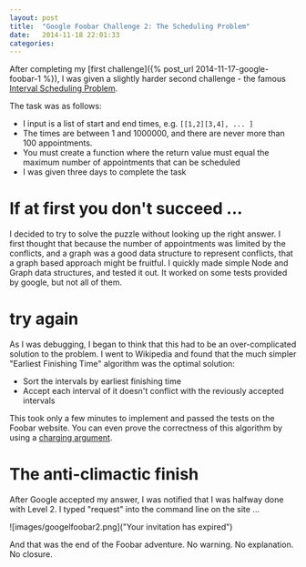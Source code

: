 ```yaml
---
layout: post
title:  "Google Foobar Challenge 2: The Scheduling Problem"
date:   2014-11-18 22:01:33
categories:
---
```


After completing my [first challenge]({% post_url 2014-11-17-google-foobar-1 %}), I was given a slightly harder second challenge - the famous [Interval Scheduling Problem](http://en.wikipedia.org/wiki/Interval_scheduling).

The task was as follows:

* I input is a list of start and end times, e.g. `[[1,2][3,4], ... ]`
* The times are between 1 and 1000000, and there are never more than 100 appointments.
* You must create a function where the return value must equal the maximum number of appointments that can be scheduled
* I was given three days to complete the task

# If at first you don't succeed ...

I decided to try to solve the puzzle without looking up the right answer. I first thought that because the number of appointments was limited by the conflicts, and a graph was a good data structure to represent conflicts, that a graph based approach might be fruitful. I quickly made simple Node and Graph data structures, and tested it out. It worked on some tests provided by google, but not all of them.  

# try again

As I was debugging, I began to think that this had to be an over-complicated solution to the problem. I went to Wikipedia and found that the much simpler "Earliest Finishing Time" algorithm was the optimal solution:

* Sort the intervals by earliest finishing time
* Accept each interval of it doesn't conflict with the reviously accepted intervals

This took only a few minutes to implement and passed the tests on the Foobar website. You can even prove the correctness of this algorithm by using a [charging argument](http://en.wikipedia.org/wiki/Charging_argument).  

# The anti-climactic finish

After Google accepted my answer, I was notified that I was halfway done with Level 2. I typed "request" into the command line on the site ...

![images/googelfoobar2.png]("Your invitation has expired")

And that was the end of the Foobar adventure. No warning. No explanation. No closure. 
